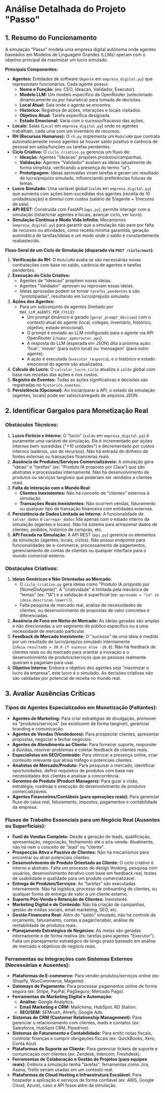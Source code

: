 # Análise Detalhada do Projeto "Passo"

## 1. Resumo do Funcionamento

A simulação "Passo" modela uma empresa digital autônoma onde agentes baseados em Modelos de Linguagem Grandes (LLMs) operam com o objetivo principal de maximizar um lucro simulado.

**Principais Componentes:**

*   **Agentes:** Entidades de software (`Agente` em `empresa_digital.py`) que representam funcionários. Cada agente possui:
    *   **Nome e Função:** (ex: CEO, Ideacao, Validador, Executor).
    *   **Modelo LLM:** Um modelo específico da OpenRouter (selecionado dinamicamente ou por heurística) para tomada de decisões.
    *   **Local Atual:** Sala onde o agente se encontra.
    *   **Histórico:** Registros de ações, interações e locais visitados.
    *   **Objetivo Atual:** Tarefa específica designada.
    *   **Estado Emocional:** Varia com o sucesso/fracasso das ações.
*   **Locais:** Salas (`Local` em `empresa_digital.py`) onde os agentes trabalham, cada uma com um inventário de recursos.
*   **RH (Recursos Humanos):** O `rh.py` implementa um `ModuloRH` que contrata automaticamente novos agentes se houver saldo positivo e carência de pessoal em salas/funções ou tarefas pendentes.
*   **Ciclo Criativo:** O `ciclo_criativo.py` gerencia um fluxo de:
    *   **Ideação:** Agentes "Ideacao" propõem produtos/campanhas.
    *   **Validação:** Agentes "Validador" avaliam as ideias (atualmente de forma simplista, verificando a presença do termo "ia").
    *   **Prototipagem:** Ideias aprovadas viram tarefas e geram um resultado de lucro/prejuízo simulado, influenciando preferências futuras de temas.
*   **Lucro Simulado:** Uma variável global (`saldo` em `empresa_digital.py`) que aumenta com ações bem-sucedidas dos agentes (receita de 10 unidades/ação) e diminui com custos (salário de 5/agente + 1/recurso de sala).
*   **API REST:** Construída com FastAPI (`api.py`), permite interagir com a simulação (listar/criar agentes e locais, avançar ciclo, ver lucro).
*   **Simulação Contínua e Modo Vida Infinita:** Mecanismos (`empresa_digital.py`) para garantir que a simulação não pare por falta de recursos ou atividades, como receita mínima garantida, geração automática de tarefas/ideias e um modo onde o saldo é constantemente reabastecido.

**Fluxo Geral de um Ciclo de Simulação (disparado via `POST /ciclo/next`):**

1.  **Verificação do RH:** O `ModuloRH` avalia se são necessárias novas contratações com base no saldo, carência de agentes e tarefas pendentes.
2.  **Execução do Ciclo Criativo:**
    *   Agentes de "Ideacao" propõem novas ideias.
    *   Agentes "Validador" aprovam ou reprovam essas ideias.
    *   Ideias aprovadas podem se tornar `tarefas_pendentes` e são "prototipadas", resultando em lucro/prejuízo simulado.
3.  **Ações dos Agentes:**
    *   Para um subconjunto de agentes (limitado por `MAX_LLM_AGENTS_PER_CYCLE`):
        *   Um prompt dinâmico é gerado (`gerar_prompt_decisao`) com o contexto atual do agente (local, colegas, inventário, histórico, objetivo, estado emocional).
        *   O prompt é enviado ao LLM configurado para o agente via API OpenRouter (`chamar_openrouter_api`).
        *   A resposta do LLM (esperada em JSON) dita a próxima ação: 'ficar', 'mover' (para outro local) ou 'mensagem' (para outro agente).
        *   A ação é executada (`executar_resposta`), e o histórico e estado emocional do agente são atualizados.
4.  **Cálculo do Lucro:** O `calcular_lucro_ciclo` atualiza o `saldo` global com base nas receitas das ações e nos custos.
5.  **Registro de Eventos:** Todas as ações significativas e decisões são registradas no `historico_eventos`.
6.  **Persistência (Opcional):** Ao iniciar/parar a API, o estado da simulação (agentes, locais) pode ser salvo/carregado de arquivos JSON.

## 2. Identificar Gargalos para Monetização Real

### Obstáculos Técnicos:

1.  **Lucro Fictício e Interno:** O "lucro" (`saldo` em `empresa_digital.py`) é puramente uma variável de simulação. Ele é incrementado por ações internas bem-sucedidas ("+10 unidades") e decrementado por custos internos (salários, uso de recursos). Não há entrada de dinheiro de fontes externas ou transações financeiras reais.
2.  **Ausência de Produtos/Serviços Comercializáveis:** A simulação gera "ideias" e "tarefas" (ex: "Produto IA proposto por Clara") que são abstratas e processadas internamente. Não há desenvolvimento de produtos ou serviços tangíveis que poderiam ser vendidos a clientes reais.
3.  **Falta de Interação com o Mundo Real:**
    *   **Clientes Inexistentes:** Não há conceito de "clientes" externos à simulação.
    *   **Transações Reais Inexistentes:** Não ocorrem vendas, faturamento ou qualquer tipo de transação financeira com entidades externas.
4.  **Persistência de Dados Limitada ao Interno:** A funcionalidade de `salvar_dados` e `carregar_dados` lida apenas com o estado interno da simulação (agentes e locais). Não há sistema para armazenar dados de clientes, pedidos, histórico de compras, etc.
5.  **API Focada na Simulação:** A API REST (`api.py`) gerencia os elementos da simulação (agentes, locais, ciclos). Não possui endpoints para funcionalidades de e-commerce, processamento de pagamentos, gerenciamento de contas de clientes ou qualquer interface para o mundo comercial externo.

### Obstáculos Criativos:

1.  **Ideias Genéricas e Não Orientadas ao Mercado:**
    *   O `ciclo_criativo.py` gera ideias como "Produto IA proposto por [NomeDoAgente]". A "criatividade" é limitada pela mecânica de "temas" (ex: "IA") e a validação é superficial (ex: `aprovado = "ia" in ideia.descricao.lower()`).
    *   Falta pesquisa de mercado real, análise de necessidades de clientes, ou desenvolvimento de propostas de valor concretas e diferenciadas.
2.  **Ausência de Foco em Nicho de Mercado:** As ideias geradas são amplas e não direcionadas a um segmento de público específico ou a uma necessidade de mercado particular.
3.  **Feedback de Mercado Inexistente:** O "sucesso" de uma ideia é medido por um resultado de lucro/prejuízo simulado internamente (`ideia.resultado = 30.0 if sucesso else -10.0`). Não há feedback de clientes reais ou do mercado para orientar a inovação e o desenvolvimento de produtos/serviços que as pessoas realmente queiram e pagariam para usar.
4.  **Objetivo Interno:** Embora o objetivo dos agentes seja "maximizar o lucro da empresa", este lucro é o simulado. As decisões criativas não são validadas por potencial de receita no mundo real.

## 3. Avaliar Ausências Críticas

### Tipos de Agentes Especializados em Monetização (Faltantes):

*   **Agentes de Marketing:** Para criar estratégias de divulgação, promover os "produtos/serviços" (se existissem de forma tangível), gerenciar branding e comunicação.
*   **Agentes de Vendas (Vendedores):** Para prospectar clientes, apresentar propostas, negociar e fechar negócios.
*   **Agentes de Atendimento ao Cliente:** Para fornecer suporte, responder a dúvidas, resolver problemas e coletar feedback de clientes reais.
*   **Especialistas em SEO/Conteúdo:** Para otimizar a presença online, criar conteúdo relevante que atraia tráfego e potenciais clientes.
*   **Analistas de Mercado/Produto:** Para pesquisar o mercado, identificar oportunidades, definir requisitos de produtos com base nas necessidades dos clientes e analisar a concorrência.
*   **Gerentes de Produto (Product Managers):** Para guiar a visão, estratégia, roadmap e execução do desenvolvimento de produtos comercializáveis.
*   **Agentes Financeiros/Contábeis (para operações reais):** Para gerenciar fluxo de caixa real, faturamento, impostos, pagamentos e contabilidade da empresa.

### Fluxos de Trabalho Essenciais para um Negócio Real (Ausentes ou Superficiais):

*   **Funil de Vendas Completo:** Desde a geração de leads, qualificação, apresentação, negociação, fechamento até o pós-venda. Atualmente, não há nem o conceito de "lead" ou "cliente".
*   **Prospecção Ativa e Passiva de Clientes:** Não há mecanismos para encontrar ou atrair potenciais clientes.
*   **Desenvolvimento de Produto Orientado ao Cliente:** O ciclo criativo é interno e abstrato. Falta um processo de design thinking, pesquisa com usuários, desenvolvimento iterativo com base em feedback real, testes de usabilidade e qualidade para um produto comercializável.
*   **Entrega de Produtos/Serviços:** As "tarefas" são executadas internamente. Não há logística, processo de onboarding de clientes, ou qualquer forma de entrega de valor a um cliente externo.
*   **Suporte Pós-Venda e Retenção de Clientes:** Inexistente.
*   **Marketing Digital e de Conteúdo:** Não há criação de campanhas, gestão de mídias sociais, email marketing, SEO, etc.
*   **Gestão Financeira Real:** Além do "saldo" simulado, não há controle de orçamento, faturamento, contas a pagar/receber, análise de rentabilidade de produtos reais.
*   **Planejamento Estratégico de Negócios:** As metas são geradas internamente e de forma reativa (ex: tarefas para agentes "Executor"). Falta um planejamento estratégico de longo prazo baseado em análise de mercado e objetivos de negócio reais.

### Ferramentas ou Integrações com Sistemas Externos (Necessárias e Ausentes):

*   **Plataformas de E-commerce:** Para vender produtos/serviços online (ex: Shopify, WooCommerce, Magento).
*   **Gateways de Pagamento:** Para processar pagamentos online de forma segura (ex: Stripe, PayPal, PagSeguro, Mercado Pago).
*   **Ferramentas de Marketing Digital e Automação:**
    *   **Análise:** Google Analytics.
    *   **Email Marketing e CRM:** Mailchimp, HubSpot, RD Station.
    *   **SEO/SEM:** SEMrush, Ahrefs, Google Ads.
*   **Sistemas de CRM (Customer Relationship Management):** Para gerenciar o relacionamento com clientes, leads e contatos (ex: Salesforce, HubSpot CRM, Pipedrive).
*   **Sistemas de Faturamento e Contabilidade:** Para emitir notas fiscais, controlar finanças e cumprir obrigações fiscais (ex: QuickBooks, Xero, Conta Azul).
*   **Plataformas de Suporte ao Cliente:** Para gerenciar tickets de suporte e comunicação com clientes (ex: Zendesk, Intercom, Freshdesk).
*   **Ferramentas de Colaboração e Gestão de Projetos (para equipes reais):** Embora a simulação tenha "tarefas", ferramentas como Jira, Asana, Trello seriam usadas em um contexto real.
*   **Plataformas de Cloud Hosting e Infraestrutura Escalável:** Para hospedar a aplicação e serviços de forma confiável (ex: AWS, Google Cloud, Azure), caso a API fosse além da simulação.
